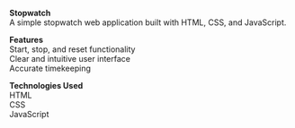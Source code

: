 <b>Stopwatch</b><br>
A simple stopwatch web application built with HTML, CSS, and JavaScript.<br>

<b>Features</b><br>
Start, stop, and reset functionality<br>
Clear and intuitive user interface<br>
Accurate timekeeping<br>

<b>Technologies Used</b><br>
HTML<br>
CSS<br>
JavaScript<br>
